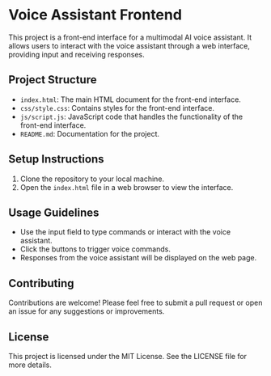 # Voice Assistant Frontend

This project is a front-end interface for a multimodal AI voice assistant. It allows users to interact with the voice assistant through a web interface, providing input and receiving responses.

## Project Structure

- `index.html`: The main HTML document for the front-end interface.
- `css/style.css`: Contains styles for the front-end interface.
- `js/script.js`: JavaScript code that handles the functionality of the front-end interface.
- `README.md`: Documentation for the project.

## Setup Instructions

1. Clone the repository to your local machine.
2. Open the `index.html` file in a web browser to view the interface.

## Usage Guidelines

- Use the input field to type commands or interact with the voice assistant.
- Click the buttons to trigger voice commands.
- Responses from the voice assistant will be displayed on the web page.

## Contributing

Contributions are welcome! Please feel free to submit a pull request or open an issue for any suggestions or improvements.

## License

This project is licensed under the MIT License. See the LICENSE file for more details.